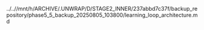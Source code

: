 ../..//mnt/h/ARCHIVE/.UNWRAP/D/STAGE2_INNER/237abbd7c37f/backup_repository/phase5_5_backup_20250805_103800/learning_loop_architecture.md